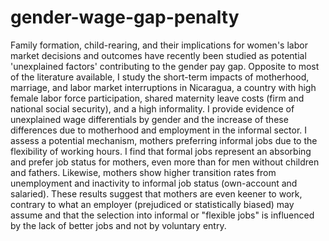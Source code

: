 # gender-wage-gap-penalty
Family formation, child-rearing, and their implications for women's labor market decisions and outcomes have recently been studied as potential 'unexplained factors' contributing to the gender pay gap. Opposite to most of the literature available, I study the short-term impacts of motherhood, marriage, and labor market interruptions in Nicaragua, a country with high female labor force participation, shared maternity leave costs (firm and national social security), and a high informality. I provide evidence of unexplained wage differentials by gender and the increase of these differences due to motherhood and employment in the informal sector. I assess a potential mechanism, mothers preferring informal jobs due to the flexibility of working hours. I find that formal jobs represent an absorbing and prefer job status for mothers, even more than for men without children and fathers. Likewise, mothers show higher transition rates from unemployment and inactivity to informal job status (own-account and salaried). These results suggest that mothers are even keener to work, contrary to what an employer (prejudiced or statistically biased) may assume and that the selection into informal or "flexible jobs" is influenced by the lack of better jobs and not by voluntary entry. 
